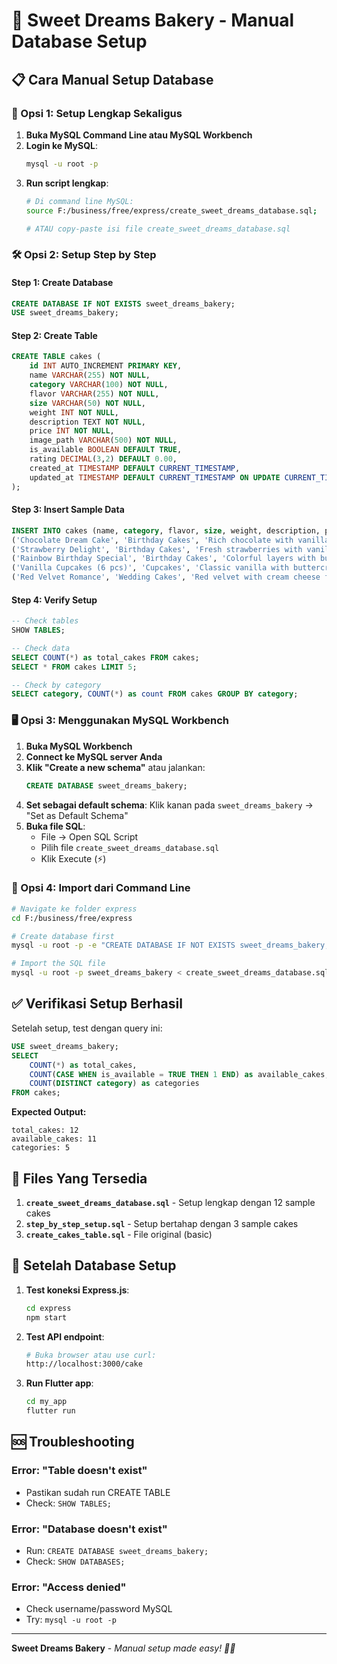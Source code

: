 # 🍰 Sweet Dreams Bakery - Manual Database Setup

## 📋 Cara Manual Setup Database

### 🚀 Opsi 1: Setup Lengkap Sekaligus

1. **Buka MySQL Command Line atau MySQL Workbench**
2. **Login ke MySQL**:
   ```bash
   mysql -u root -p
   ```
3. **Run script lengkap**:
   ```bash
   # Di command line MySQL:
   source F:/business/free/express/create_sweet_dreams_database.sql;
   
   # ATAU copy-paste isi file create_sweet_dreams_database.sql
   ```

### 🛠️ Opsi 2: Setup Step by Step

#### Step 1: Create Database
```sql
CREATE DATABASE IF NOT EXISTS sweet_dreams_bakery;
USE sweet_dreams_bakery;
```

#### Step 2: Create Table
```sql
CREATE TABLE cakes (
    id INT AUTO_INCREMENT PRIMARY KEY,
    name VARCHAR(255) NOT NULL,
    category VARCHAR(100) NOT NULL,
    flavor VARCHAR(255) NOT NULL,
    size VARCHAR(50) NOT NULL,
    weight INT NOT NULL,
    description TEXT NOT NULL,
    price INT NOT NULL,
    image_path VARCHAR(500) NOT NULL,
    is_available BOOLEAN DEFAULT TRUE,
    rating DECIMAL(3,2) DEFAULT 0.00,
    created_at TIMESTAMP DEFAULT CURRENT_TIMESTAMP,
    updated_at TIMESTAMP DEFAULT CURRENT_TIMESTAMP ON UPDATE CURRENT_TIMESTAMP
);
```

#### Step 3: Insert Sample Data
```sql
INSERT INTO cakes (name, category, flavor, size, weight, description, price, image_path, is_available, rating) VALUES
('Chocolate Dream Cake', 'Birthday Cakes', 'Rich chocolate with vanilla cream', 'Medium (8 inch)', 1000, 'Kue coklat yang lezat dengan lapisan krim vanilla yang lembut', 150000, 'images/monitor1.jpg', TRUE, 4.5),
('Strawberry Delight', 'Birthday Cakes', 'Fresh strawberries with vanilla sponge', 'Medium (8 inch)', 950, 'Kue sponge vanilla yang lembut dengan potongan strawberry segar', 175000, 'images/monitor2.jpg', TRUE, 4.8),
('Rainbow Birthday Special', 'Birthday Cakes', 'Colorful layers with buttercream', 'Large (10 inch)', 1500, 'Kue pelangi dengan berbagai lapisan warna-warni dan buttercream yang manis', 200000, 'images/monitor3.jpg', TRUE, 4.7),
('Vanilla Cupcakes (6 pcs)', 'Cupcakes', 'Classic vanilla with buttercream', 'Individual', 300, 'Set 6 cupcakes vanilla klasik dengan buttercream topping', 75000, 'images/monitor1.jpg', TRUE, 4.3),
('Red Velvet Romance', 'Wedding Cakes', 'Red velvet with cream cheese frosting', 'Extra Large (12 inch)', 2500, 'Kue red velvet yang mewah dengan cream cheese frosting', 450000, 'images/monitor2.jpg', TRUE, 4.9);
```

#### Step 4: Verify Setup
```sql
-- Check tables
SHOW TABLES;

-- Check data
SELECT COUNT(*) as total_cakes FROM cakes;
SELECT * FROM cakes LIMIT 5;

-- Check by category
SELECT category, COUNT(*) as count FROM cakes GROUP BY category;
```

### 🖥️ Opsi 3: Menggunakan MySQL Workbench

1. **Buka MySQL Workbench**
2. **Connect ke MySQL server Anda**
3. **Klik "Create a new schema"** atau jalankan:
   ```sql
   CREATE DATABASE sweet_dreams_bakery;
   ```
4. **Set sebagai default schema**: Klik kanan pada `sweet_dreams_bakery` → "Set as Default Schema"
5. **Buka file SQL**:
   - File → Open SQL Script
   - Pilih file `create_sweet_dreams_database.sql`
   - Klik Execute (⚡)

### 🎯 Opsi 4: Import dari Command Line

```bash
# Navigate ke folder express
cd F:/business/free/express

# Create database first
mysql -u root -p -e "CREATE DATABASE IF NOT EXISTS sweet_dreams_bakery;"

# Import the SQL file
mysql -u root -p sweet_dreams_bakery < create_sweet_dreams_database.sql
```

## ✅ Verifikasi Setup Berhasil

Setelah setup, test dengan query ini:

```sql
USE sweet_dreams_bakery;
SELECT 
    COUNT(*) as total_cakes,
    COUNT(CASE WHEN is_available = TRUE THEN 1 END) as available_cakes,
    COUNT(DISTINCT category) as categories
FROM cakes;
```

**Expected Output:**
```
total_cakes: 12
available_cakes: 11  
categories: 5
```

## 🔧 Files Yang Tersedia

1. **`create_sweet_dreams_database.sql`** - Setup lengkap dengan 12 sample cakes
2. **`step_by_step_setup.sql`** - Setup bertahap dengan 3 sample cakes
3. **`create_cakes_table.sql`** - File original (basic)

## 🚀 Setelah Database Setup

1. **Test koneksi Express.js**:
   ```bash
   cd express
   npm start
   ```

2. **Test API endpoint**:
   ```bash
   # Buka browser atau use curl:
   http://localhost:3000/cake
   ```

3. **Run Flutter app**:
   ```bash
   cd my_app
   flutter run
   ```

## 🆘 Troubleshooting

### Error: "Table doesn't exist"
- Pastikan sudah run CREATE TABLE
- Check: `SHOW TABLES;`

### Error: "Database doesn't exist" 
- Run: `CREATE DATABASE sweet_dreams_bakery;`
- Check: `SHOW DATABASES;`

### Error: "Access denied"
- Check username/password MySQL
- Try: `mysql -u root -p`

---
**Sweet Dreams Bakery** - *Manual setup made easy! 🍰📝*
